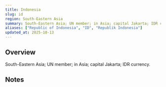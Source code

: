 ```yaml
---
title: Indonesia
slug: id
region: South-Eastern Asia
summary: South-Eastern Asia; UN member; in Asia; capital Jakarta; IDR currency.
aliases: ["Republic of Indonesia", "ID", "Republik Indonesia"]
updated_at: 2025-10-13
---
```


## Overview

South-Eastern Asia; UN member; in Asia; capital Jakarta; IDR currency.

## Notes

<!-- Add your first note below -->
